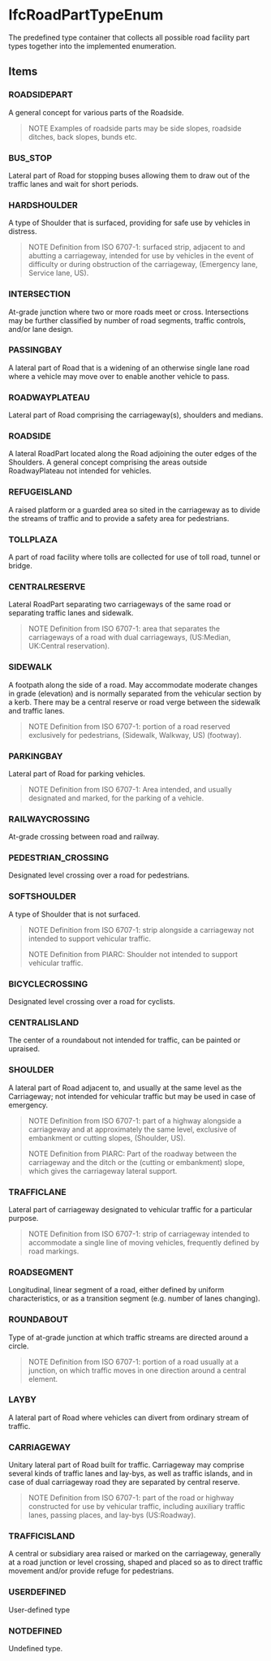 # IfcRoadPartTypeEnum

The predefined type container that collects all possible road facility part types together into the implemented enumeration.<!-- end of definition -->

## Items

### ROADSIDEPART
A general concept for various parts of the Roadside.

> NOTE  Examples of roadside parts may be side slopes, roadside ditches, back slopes, bunds etc.

### BUS_STOP
Lateral part of Road for stopping buses allowing them to draw out of the traffic lanes and wait for short periods.

### HARDSHOULDER
A type of Shoulder that is surfaced, providing for safe use by vehicles in distress.

> NOTE  Definition from ISO 6707-1: surfaced strip, adjacent to and abutting a carriageway, intended for use by vehicles in the event of difficulty or during obstruction of the carriageway, (Emergency lane, Service lane, US).

### INTERSECTION
At-grade junction where two or more roads meet or cross. Intersections may be further classified by number of road segments, traffic controls, and/or lane design.

### PASSINGBAY
A lateral part of Road that is a widening of an otherwise single lane road where a vehicle may move over to enable another vehicle to pass.

### ROADWAYPLATEAU
Lateral part of Road comprising the carriageway(s), shoulders and medians.

### ROADSIDE
A lateral RoadPart located along the Road adjoining the outer edges of the Shoulders. A general concept comprising the areas outside RoadwayPlateau not intended for vehicles.

### REFUGEISLAND
A raised platform or a guarded area so sited in the carriageway as to divide the streams of traffic and to provide a safety area for pedestrians.

### TOLLPLAZA
A part of road facility where tolls are collected for use of  toll road, tunnel or bridge.

### CENTRALRESERVE
Lateral RoadPart separating two carriageways of the same road or separating traffic lanes and sidewalk.

> NOTE  Definition from ISO 6707-1: area that separates the carriageways of a road with dual carriageways, (US:Median, UK:Central reservation).

### SIDEWALK
A footpath along the side of a road. May accommodate moderate changes in grade (elevation) and is normally separated from the vehicular section by a kerb. There may be a central reserve or road verge between the sidewalk and traffic lanes.

> NOTE  Definition from ISO 6707-1: portion of a road reserved exclusively for pedestrians, (Sidewalk, Walkway, US) (footway).

### PARKINGBAY
Lateral part of Road for parking vehicles.

> NOTE  Definition from ISO 6707-1: Area intended, and usually designated and marked, for the parking of a vehicle.

### RAILWAYCROSSING
At-grade crossing between road and railway.

### PEDESTRIAN_CROSSING
Designated level crossing over a road for pedestrians.

### SOFTSHOULDER
A type of Shoulder that is not surfaced.

> NOTE  Definition from ISO 6707-1: strip alongside a carriageway not intended to support vehicular traffic.
>
> NOTE  Definition from PIARC: Shoulder not intended to support vehicular traffic.

### BICYCLECROSSING
Designated level crossing over a road for cyclists.

### CENTRALISLAND
The center of a roundabout not intended for traffic, can be painted or upraised.

### SHOULDER
A lateral part of Road adjacent to, and usually at the same level as the Carriageway; not intended for vehicular traffic but may be used in case of emergency.

> NOTE  Definition from ISO 6707-1: part of a highway alongside a carriageway and at approximately the same level, exclusive of embankment or cutting slopes, (Shoulder, US).
>
> NOTE  Definition from PIARC: Part of the roadway between the carriageway and the ditch or the (cutting or embankment) slope, which gives the carriageway lateral support.

### TRAFFICLANE
Lateral part of carriageway designated to vehicular traffic for a particular purpose.

> NOTE  Definition from ISO 6707-1: strip of carriageway intended to accommodate a single line of moving vehicles, frequently defined by road markings.

### ROADSEGMENT
Longitudinal, linear segment of a road, either defined by uniform characteristics, or as a transition segment (e.g. number of lanes changing).

### ROUNDABOUT
Type of at-grade junction at which traffic streams are directed around a circle.

> NOTE  Definition from ISO 6707-1: portion of a road usually at a junction, on which traffic moves in one direction around a central element.

### LAYBY
A lateral part of Road where vehicles can divert from ordinary stream of traffic.

### CARRIAGEWAY
Unitary lateral part of Road built for traffic. Carriageway may comprise several kinds of traffic lanes and lay-bys, as well as traffic islands, and in case of dual carriageway road they are separated by central reserve.

> NOTE  Definition from ISO 6707-1: part of the road or highway constructed for use by vehicular traffic, including auxiliary traffic lanes, passing places, and lay-bys (US:Roadway).

### TRAFFICISLAND
A central or subsidiary area raised or marked on the carriageway, generally at a road junction or level crossing, shaped and placed so as to direct traffic movement and/or provide refuge for pedestrians.

### USERDEFINED
User-defined type

### NOTDEFINED
Undefined type.
